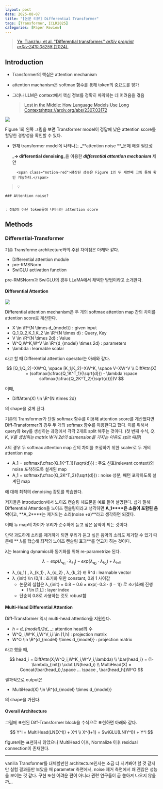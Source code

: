 ```yaml
---
layout: post
date: 2025-08-07
title: "[논문 리뷰] Differential Transformer"
tags: [Transformer, ICLR2025]
categories: [Paper Review]
---
```


> [Ye, Tianzhu, et al. "Differential transformer." ](https://arxiv.org/abs/2410.05258)[_arXiv preprint arXiv:2410.05258_](https://arxiv.org/abs/2410.05258)[ (2024).](https://arxiv.org/abs/2410.05258)



## Introduction

- Transformer의 핵심은 attention mechanism
- attention machanism은 softmax 함수를 통해 token의 중요도를 평가
- 그러나 LLM은 context에서 핵심 정보를 정확히 파악하는 데 어려움을 겪음

	> [Lost in the Middle: How Language Models Use Long Contextshttps://arxiv.org/abs/2307.03172](https://arxiv.org/abs/2307.03172)


![](https://prod-files-secure.s3.us-west-2.amazonaws.com/542b861c-36a8-4051-84e5-8804b6728dba/9083ea56-691a-4752-ae26-47f403431ac8/image.png?X-Amz-Algorithm=AWS4-HMAC-SHA256&X-Amz-Content-Sha256=UNSIGNED-PAYLOAD&X-Amz-Credential=ASIAZI2LB466QJICP7QP%2F20250818%2Fus-west-2%2Fs3%2Faws4_request&X-Amz-Date=20250818T051422Z&X-Amz-Expires=3600&X-Amz-Security-Token=IQoJb3JpZ2luX2VjEFUaCXVzLXdlc3QtMiJHMEUCIFltyLF9MpjTjdDxWl0ANK%2BvJnSLTtSCE%2FDCe3x74sTsAiEAzDFt%2BLdQ8T8%2BWJbaZF7vqjywk0A9T2qzXparSTeN9%2B4qiAQInv%2F%2F%2F%2F%2F%2F%2F%2F%2F%2FARAAGgw2Mzc0MjMxODM4MDUiDOHkOMUr8%2FAloQTnqyrcA3Z%2FzeKr6Vl7EKJV5TCUeY6%2FdLQNlHPyKvlY6z9HqrYJP%2F74dCUBdC9DAmGqoSP6i74fnU5r%2BtyO%2FyY5AD6WQmGyT90bJLrGyv8%2FjDdFrOEpPRNBqGtBvzYeLIGi0Tp7qfdzRNWclNyi0S7KiEuOdzFzONX5f%2FAiH0aneYRenKdTyRi9vkBs5vbifi7uWXxZIAO3Hvky71MiUPBId3nafYbAylYjysHOIEWugWAH1OXaXHLVYVXDNHmVCbeobFmF8avdgv6Ea9362fnBpBWBAWt4C%2FPILw0F1Bapl%2F0NBqELQpisL2avVqgJVuITFJfjvxfkGWWyC7v1VUFwFuucjfRw%2Fm4vHJWHDYy34gEI%2FCc%2BUNazDOVFIF7d%2BcIIL69K%2FuePSM2f0uf%2FIV5RjM%2FbZJ379do9lRalPEXVIU%2F4QKpPHfsYxoduXY6xZtb%2BRbAPyMZX5CZSz0ZTrJ0XarmXlVJmHEqD21jmVARL2TT0GG7iPqWTOzhE2MKjz9gaZ5sLthr6ufQHhoeHez7r4qSTuHS9OJaKGbPE4XIM7mVm1dNhBWcPbb6x%2B3LrTz%2B8mqDG%2BDUHOOkVjTZK4rihRashkqOcJU1kLysEsAUixZdo9VMhrFCUr6HYceNINa1lMKnbisUGOqUBTO8OqZioKzlWmpQuJ%2FV6NVff9t7gAXIvYZXXJ5LEirfJ0thmyXLUvr0PU8sK0tUFp5IrJHbekv8%2FkjsnqiiH91NFft1BVS82qpIEQP9bPlaTOb%2BjKLd2CapOTNhDdCk7B2amDergyJ3VR3xBLopcwGQ4Gp8NomYz5DWUjSlAI6JGz0vsrAhI4lHTVKbAlb8Tcv2%2FrFoJMqYSwtUofeTLAtlvuVeJ&X-Amz-Signature=8149e97f3eba28d900492d69b3a9cdd8e5cf0f8a9e843857d57e98247cb65400&X-Amz-SignedHeaders=host&x-amz-checksum-mode=ENABLED&x-id=GetObject)


Figure 1의 왼쪽 그림을 보면 Transformer model이 정답에 낮은 attention score를 할당한 경향성을 확인할 수 있다.

- 현재 transformer model에 나타나는 _**attention noise **_문제 해결 필요성

	_**→ differential denoising**_을 이용한 _**differential attention mechanism**_ 제안


		<span class="notion-red">향상된 성능은 Figure 1의 두 세번째 그림 통해 확인 가능하다.</span>


> 💡 


	### Attention noise?


	: 정답이 아닌 token들에 나타나는 attention score



## Methods



### Differential-Transformer


기존 Transforme architecture와의 주된 차이점은 아래와 같다.

- Differential attention module
- pre-RMSNorm
- SwiGLU activation function

pre-RMSNorm과 SwiGLU의 경우 LLaMA에서 채택한 방법이라고 소개한다.



#### Differential Attention


![](https://prod-files-secure.s3.us-west-2.amazonaws.com/542b861c-36a8-4051-84e5-8804b6728dba/116d70b2-1963-4810-9167-f4c7d8a06e8f/image.png?X-Amz-Algorithm=AWS4-HMAC-SHA256&X-Amz-Content-Sha256=UNSIGNED-PAYLOAD&X-Amz-Credential=ASIAZI2LB466QJICP7QP%2F20250818%2Fus-west-2%2Fs3%2Faws4_request&X-Amz-Date=20250818T051422Z&X-Amz-Expires=3600&X-Amz-Security-Token=IQoJb3JpZ2luX2VjEFUaCXVzLXdlc3QtMiJHMEUCIFltyLF9MpjTjdDxWl0ANK%2BvJnSLTtSCE%2FDCe3x74sTsAiEAzDFt%2BLdQ8T8%2BWJbaZF7vqjywk0A9T2qzXparSTeN9%2B4qiAQInv%2F%2F%2F%2F%2F%2F%2F%2F%2F%2FARAAGgw2Mzc0MjMxODM4MDUiDOHkOMUr8%2FAloQTnqyrcA3Z%2FzeKr6Vl7EKJV5TCUeY6%2FdLQNlHPyKvlY6z9HqrYJP%2F74dCUBdC9DAmGqoSP6i74fnU5r%2BtyO%2FyY5AD6WQmGyT90bJLrGyv8%2FjDdFrOEpPRNBqGtBvzYeLIGi0Tp7qfdzRNWclNyi0S7KiEuOdzFzONX5f%2FAiH0aneYRenKdTyRi9vkBs5vbifi7uWXxZIAO3Hvky71MiUPBId3nafYbAylYjysHOIEWugWAH1OXaXHLVYVXDNHmVCbeobFmF8avdgv6Ea9362fnBpBWBAWt4C%2FPILw0F1Bapl%2F0NBqELQpisL2avVqgJVuITFJfjvxfkGWWyC7v1VUFwFuucjfRw%2Fm4vHJWHDYy34gEI%2FCc%2BUNazDOVFIF7d%2BcIIL69K%2FuePSM2f0uf%2FIV5RjM%2FbZJ379do9lRalPEXVIU%2F4QKpPHfsYxoduXY6xZtb%2BRbAPyMZX5CZSz0ZTrJ0XarmXlVJmHEqD21jmVARL2TT0GG7iPqWTOzhE2MKjz9gaZ5sLthr6ufQHhoeHez7r4qSTuHS9OJaKGbPE4XIM7mVm1dNhBWcPbb6x%2B3LrTz%2B8mqDG%2BDUHOOkVjTZK4rihRashkqOcJU1kLysEsAUixZdo9VMhrFCUr6HYceNINa1lMKnbisUGOqUBTO8OqZioKzlWmpQuJ%2FV6NVff9t7gAXIvYZXXJ5LEirfJ0thmyXLUvr0PU8sK0tUFp5IrJHbekv8%2FkjsnqiiH91NFft1BVS82qpIEQP9bPlaTOb%2BjKLd2CapOTNhDdCk7B2amDergyJ3VR3xBLopcwGQ4Gp8NomYz5DWUjSlAI6JGz0vsrAhI4lHTVKbAlb8Tcv2%2FrFoJMqYSwtUofeTLAtlvuVeJ&X-Amz-Signature=eb0d71be4876edc84601e2c83c89a8b9b37727b00128021d1ded1b63192902c3&X-Amz-SignedHeaders=host&x-amz-checksum-mode=ENABLED&x-id=GetObject)


Differential attention mechanism은 두 개의 softmax attention map 간의 차이를 attention score로 계산한다.

- X \in \R^{N \times d\_{model}} : given input
- Q\_1,Q\_2,K\_1,K\_2 \in \R^{N \times d} : Query, Key
- V \in \R^{N \times 2d} : Value
- W^Q,W^K,W^V \in \R^{d\_{model} \times 2d} : parameters
- \lambda : learnable scalar

라고 할 때 Differential attention operator는 아래와 같다.


$$
[Q_1;Q_2]=XW^Q, \space [K_1;K_2]=XW^K, \space V=XW^V \\
DiffAttn(X) = (softmax(\cfrac{Q_1K^T_1}{\sqrt{d}}) - \lambda \space softmax(\cfrac{Q_2K^T_2}{\sqrt{d}}))V
$$


이때,

- DiffAtten(X) \in \R^{N \times 2d}

의 shape을 갖게 된다.


기존의 Transformer가 단일 softmax 함수를 이용해 attention score를 계산했다면 Diff-Transformer의 경우 두 개의 softmax 함수를 이용한다고 했다. 이를 위해서 query와 key를 생성하는 과정에서 각각 2개로 split 해주는 것이다. <span class="notion-red">(첫 번째 수식, </span><span class="notion-red">_Q, K, V를 생성하는 matrix W가 2d의 dismension을 가지는 이유도 split 때문_</span><span class="notion-red">)</span>


 λ의 경우 두 softmax attention map 간의 차이를 조정하기 위한 scaler로 두 개의 attention map

- A\_1 = softmax(\cfrac{Q\_1K^T\_1}{\sqrt{d}}) : 주요 신호(relevant context)와 noise 포착하도록 설계된 map
- A\_1 = softmax(\cfrac{Q\_2K^T\_2}{\sqrt{d}}) : noise 성분, 패턴 포착하도록 설계된 map 

에 대해 최적의 denoising 강도를 학습한다.


저자들은 introduction에서 노이즈 캔슬링 헤드폰을 예로 들어 설명한다. 쉽게 말해 Differential Attention을 노이즈 캔슬링이라고 생각하면 **A\_1****은 소음이 포함된 음악**이고, **A\_2****는 제거되는 소리(noise +a)**라고 생각하면 되겠다. 


이때 두 map의 차이가 우리가 순수하게 듣고 싶은 음악이 되는 것이다. 


만약 과도하게 소리를 제거하게 되면 우리가 듣고 싶은 음악의 소리도 제거할 수 있기 때문에 ** λ를 학습해 최적의 노이즈 캔슬링 효과**를 얻고자 하는 것이다.


λ는 learning dynamics와 동기화를 위해 re-parametrize 된다.


$$
\lambda = exp(\lambda_{q_1} \cdot \lambda_{k_1}) - exp(\lambda_{q_2} \cdot \lambda_{k_2}) + \lambda_{init}
$$

- λ\_{q\_1} , λ\_{k\_1} , λ\_{q\_2} , λ\_{k\_2} ∈ R^d : learnable vector
- λ\_{init} \in (0,1) : 초기화 위한 constant, 0과 1 사이값
	- 논문의 실험은 λ\_{init} = 0.8 − 0.6 × exp(−0.3 · (l − 1)) 로 초기화해 진행
		- l \in [1,L] : layer index
	- 단순히 0.8로 사용하는 것도 robust함


#### **Multi-Head Differential Attention**


Diff-Transformer 역시 multi-head attention을 지원한다.

- _h = d\_{model}/2d__ _: attention head의 수
- W^Q\_i,W^K\_i,W^V\_i,i \in [1,h] : projection matrix
- W^O \in \R^{d\_{model} \times d\_{model}} : projection matrix

라고 했을 때,


$$
head_i = DiffAttn(X;W^Q_i,W^K_i,W^V_i,\lambda) \\
\bar{head_i} = (1-\lambda_{init}) \cdot LN(head_i) \\
MultiHead(X) = Concat(\bar{head_i},\space ... \space , \bar{head_h})W^O
$$


결과적으로 output은

- MultiHead(X) \in \R^{d\_{model} \times d\_{model}}

의 shape을 가진다.



#### Overall Architecture


그림에 표현된 Diff-Transformer block을 수식으로 표현하면 아래와 같다.


$$
Y^l = MultiHead(LN(X^l)) + X^l \\
X^{l+1} = SwiGLU(LN(Y^l)) + Y^l
$$


figure에는 표현하지 않았으나 MultiHead 이후, Normalize 이후 residual connection이 존재한다.


---


vanilla Transformer를 대체할만한 architecture인지는 조금 더 지켜봐야 할 것 같지만 실험 결과들만 보았을 때 parameter 측면에서, noise 제거 측면에서 꽤 괜찮은 성능을 보이는 것 같다. 구현 또한 어려운 편이 아니라 관련 연구들이 곧 쏟아져 나오지 않을까,,,

